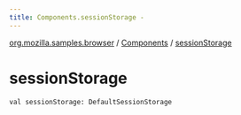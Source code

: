 ```yaml
---
title: Components.sessionStorage - 
---
```


[org.mozilla.samples.browser](../index.html) / [Components](index.html) / [sessionStorage](./session-storage.html)

# sessionStorage

`val sessionStorage: DefaultSessionStorage`